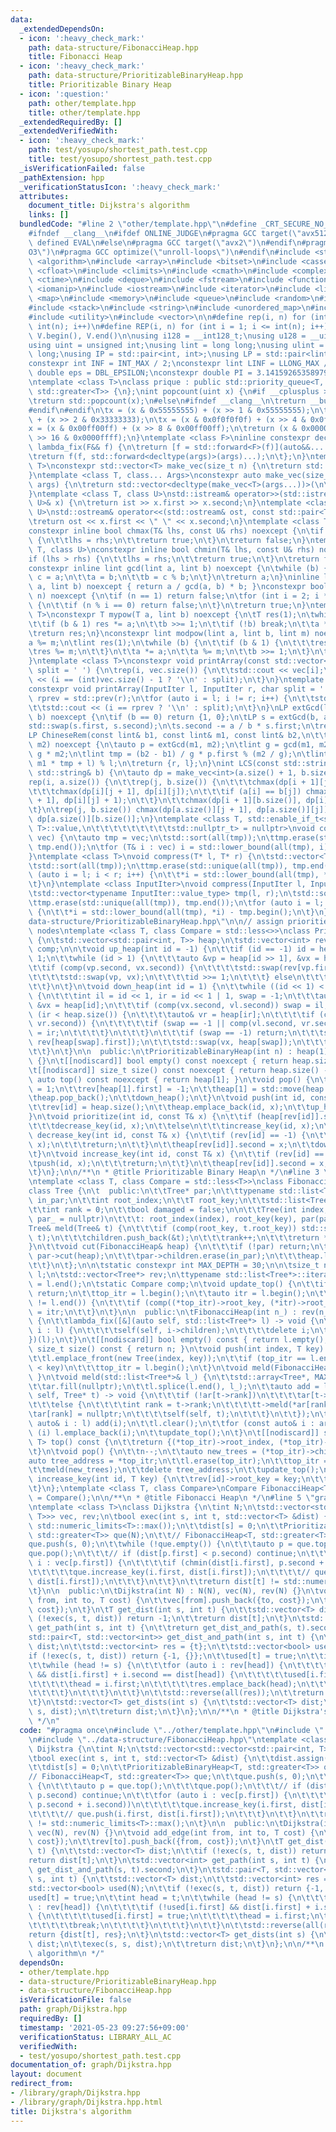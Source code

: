 ```yaml
---
data:
  _extendedDependsOn:
  - icon: ':heavy_check_mark:'
    path: data-structure/FibonacciHeap.hpp
    title: Fibonacci Heap
  - icon: ':heavy_check_mark:'
    path: data-structure/PrioritizableBinaryHeap.hpp
    title: Prioritizable Binary Heap
  - icon: ':question:'
    path: other/template.hpp
    title: other/template.hpp
  _extendedRequiredBy: []
  _extendedVerifiedWith:
  - icon: ':heavy_check_mark:'
    path: test/yosupo/shortest_path.test.cpp
    title: test/yosupo/shortest_path.test.cpp
  _isVerificationFailed: false
  _pathExtension: hpp
  _verificationStatusIcon: ':heavy_check_mark:'
  attributes:
    document_title: Dijkstra's algorithm
    links: []
  bundledCode: "#line 2 \"other/template.hpp\"\n#define _CRT_SECURE_NO_WARNINGS\n\
    #ifndef __clang__\n#ifdef ONLINE_JUDGE\n#pragma GCC target(\"avx512f\")\n#elif\
    \ defined EVAL\n#else\n#pragma GCC target(\"avx2\")\n#endif\n#pragma GCC optimize(\"\
    O3\")\n#pragma GCC optimize(\"unroll-loops\")\n#endif\n#include <string.h>\n#include\
    \ <algorithm>\n#include <array>\n#include <bitset>\n#include <cassert>\n#include\
    \ <cfloat>\n#include <climits>\n#include <cmath>\n#include <complex>\n#include\
    \ <ctime>\n#include <deque>\n#include <fstream>\n#include <functional>\n#include\
    \ <iomanip>\n#include <iostream>\n#include <iterator>\n#include <list>\n#include\
    \ <map>\n#include <memory>\n#include <queue>\n#include <random>\n#include <set>\n\
    #include <stack>\n#include <string>\n#include <unordered_map>\n#include <unordered_set>\n\
    #include <utility>\n#include <vector>\n\n#define rep(i, n) for (int i = 0; i <\
    \ int(n); i++)\n#define REP(i, n) for (int i = 1; i <= int(n); i++)\n#define all(V)\
    \ V.begin(), V.end()\n\nusing i128 = __int128_t;\nusing u128 = __uint128_t;\n\
    using uint = unsigned int;\nusing lint = long long;\nusing ulint = unsigned long\
    \ long;\nusing IP = std::pair<int, int>;\nusing LP = std::pair<lint, lint>;\n\n\
    constexpr int INF = INT_MAX / 2;\nconstexpr lint LINF = LLONG_MAX / 2;\nconstexpr\
    \ double eps = DBL_EPSILON;\nconstexpr double PI = 3.141592653589793238462643383279;\n\
    \ntemplate <class T>\nclass prique : public std::priority_queue<T, std::vector<T>,\
    \ std::greater<T>> {\n};\nint popcount(uint x) {\n#if __cplusplus >= 202002L\n\
    \treturn std::popcount(x);\n#else\n#ifndef __clang__\n\treturn __builtin_popcount(x);\n\
    #endif\n#endif\n\tx = (x & 0x55555555) + (x >> 1 & 0x55555555);\n\tx = (x & 0x33333333)\
    \ + (x >> 2 & 0x33333333);\n\tx = (x & 0x0f0f0f0f) + (x >> 4 & 0x0f0f0f0f);\n\t\
    x = (x & 0x00ff00ff) + (x >> 8 & 0x00ff00ff);\n\treturn (x & 0x0000ffff) + (x\
    \ >> 16 & 0x0000ffff);\n}\ntemplate <class F>\ninline constexpr decltype(auto)\
    \ lambda_fix(F&& f) {\n\treturn [f = std::forward<F>(f)](auto&&... args) {\n\t\
    \treturn f(f, std::forward<decltype(args)>(args)...);\n\t};\n}\ntemplate <class\
    \ T>\nconstexpr std::vector<T> make_vec(size_t n) {\n\treturn std::vector<T>(n);\n\
    }\ntemplate <class T, class... Args>\nconstexpr auto make_vec(size_t n, Args&&...\
    \ args) {\n\treturn std::vector<decltype(make_vec<T>(args...))>(\n\t\tn, make_vec<T>(std::forward<Args>(args)...));\n\
    }\ntemplate <class T, class U>\nstd::istream& operator>>(std::istream& ist, std::pair<T,\
    \ U>& x) {\n\treturn ist >> x.first >> x.second;\n}\ntemplate <class T, class\
    \ U>\nstd::ostream& operator<<(std::ostream& ost, const std::pair<T, U>& x) {\n\
    \treturn ost << x.first << \" \" << x.second;\n}\ntemplate <class T, class U>\n\
    constexpr inline bool chmax(T& lhs, const U& rhs) noexcept {\n\tif (lhs < rhs)\
    \ {\n\t\tlhs = rhs;\n\t\treturn true;\n\t}\n\treturn false;\n}\ntemplate <class\
    \ T, class U>\nconstexpr inline bool chmin(T& lhs, const U& rhs) noexcept {\n\t\
    if (lhs > rhs) {\n\t\tlhs = rhs;\n\t\treturn true;\n\t}\n\treturn false;\n}\n\
    constexpr inline lint gcd(lint a, lint b) noexcept {\n\twhile (b) {\n\t\tlint\
    \ c = a;\n\t\ta = b;\n\t\tb = c % b;\n\t}\n\treturn a;\n}\ninline lint lcm(lint\
    \ a, lint b) noexcept { return a / gcd(a, b) * b; }\nconstexpr bool isprime(lint\
    \ n) noexcept {\n\tif (n == 1) return false;\n\tfor (int i = 2; i * i <= n; i++)\
    \ {\n\t\tif (n % i == 0) return false;\n\t}\n\treturn true;\n}\ntemplate <class\
    \ T>\nconstexpr T mypow(T a, lint b) noexcept {\n\tT res(1);\n\twhile (true) {\n\
    \t\tif (b & 1) res *= a;\n\t\tb >>= 1;\n\t\tif (!b) break;\n\t\ta *= a;\n\t}\n\
    \treturn res;\n}\nconstexpr lint modpow(lint a, lint b, lint m) noexcept {\n\t\
    a %= m;\n\tlint res(1);\n\twhile (b) {\n\t\tif (b & 1) {\n\t\t\tres *= a;\n\t\t\
    \tres %= m;\n\t\t}\n\t\ta *= a;\n\t\ta %= m;\n\t\tb >>= 1;\n\t}\n\treturn res;\n\
    }\ntemplate <class T>\nconstexpr void printArray(const std::vector<T>& vec, char\
    \ split = ' ') {\n\trep(i, vec.size()) {\n\t\tstd::cout << vec[i];\n\t\tstd::cout\
    \ << (i == (int)vec.size() - 1 ? '\\n' : split);\n\t}\n}\ntemplate <class InputIter>\n\
    constexpr void printArray(InputIter l, InputIter r, char split = ' ') {\n\tauto\
    \ rprev = std::prev(r);\n\tfor (auto i = l; i != r; i++) {\n\t\tstd::cout << *i;\n\
    \t\tstd::cout << (i == rprev ? '\\n' : split);\n\t}\n}\nLP extGcd(lint a, lint\
    \ b) noexcept {\n\tif (b == 0) return {1, 0};\n\tLP s = extGcd(b, a % b);\n\t\
    std::swap(s.first, s.second);\n\ts.second -= a / b * s.first;\n\treturn s;\n}\n\
    LP ChineseRem(const lint& b1, const lint& m1, const lint& b2,\n\t\t\t  const lint&\
    \ m2) noexcept {\n\tauto p = extGcd(m1, m2);\n\tlint g = gcd(m1, m2), l = m1 /\
    \ g * m2;\n\tlint tmp = (b2 - b1) / g * p.first % (m2 / g);\n\tlint r = (b1 +\
    \ m1 * tmp + l) % l;\n\treturn {r, l};\n}\nint LCS(const std::string& a, const\
    \ std::string& b) {\n\tauto dp = make_vec<int>(a.size() + 1, b.size() + 1);\n\t\
    rep(i, a.size()) {\n\t\trep(j, b.size()) {\n\t\t\tchmax(dp[i + 1][j], dp[i][j]);\n\
    \t\t\tchmax(dp[i][j + 1], dp[i][j]);\n\t\t\tif (a[i] == b[j]) chmax(dp[i + 1][j\
    \ + 1], dp[i][j] + 1);\n\t\t}\n\t\tchmax(dp[i + 1][b.size()], dp[i][b.size()]);\n\
    \t}\n\trep(j, b.size()) chmax(dp[a.size()][j + 1], dp[a.size()][j]);\n\treturn\
    \ dp[a.size()][b.size()];\n}\ntemplate <class T, std::enable_if_t<std::is_convertible<int,\
    \ T>::value,\n\t\t\t\t\t\t\t\t\tstd::nullptr_t> = nullptr>\nvoid compress(std::vector<T>&\
    \ vec) {\n\tauto tmp = vec;\n\tstd::sort(all(tmp));\n\ttmp.erase(std::unique(all(tmp)),\
    \ tmp.end());\n\tfor (T& i : vec) i = std::lower_bound(all(tmp), i) - tmp.begin();\n\
    }\ntemplate <class T>\nvoid compress(T* l, T* r) {\n\tstd::vector<T> tmp(l, r);\n\
    \tstd::sort(all(tmp));\n\ttmp.erase(std::unique(all(tmp)), tmp.end());\n\tfor\
    \ (auto i = l; i < r; i++) {\n\t\t*i = std::lower_bound(all(tmp), *i) - tmp.begin();\n\
    \t}\n}\ntemplate <class InputIter>\nvoid compress(InputIter l, InputIter r) {\n\
    \tstd::vector<typename InputIter::value_type> tmp(l, r);\n\tstd::sort(all(tmp));\n\
    \ttmp.erase(std::unique(all(tmp)), tmp.end());\n\tfor (auto i = l; i < r; i++)\
    \ {\n\t\t*i = std::lower_bound(all(tmp), *i) - tmp.begin();\n\t}\n}\n#line 3 \"\
    data-structure/PrioritizableBinaryHeap.hpp\"\n\n// assign priorities to indexed\
    \ nodes\ntemplate <class T, class Compare = std::less<>>\nclass PrioritizableBinaryHeap\
    \ {\n\tstd::vector<std::pair<int, T>> heap;\n\tstd::vector<int> rev;\n\tCompare\
    \ comp;\n\n\tvoid up_heap(int id = -1) {\n\t\tif (id == -1) id = heap.size() -\
    \ 1;\n\t\twhile (id > 1) {\n\t\t\tauto &vp = heap[id >> 1], &vx = heap[id];\n\t\
    \t\tif (comp(vp.second, vx.second)) {\n\t\t\t\tstd::swap(rev[vp.first], rev[vx.first]);\n\
    \t\t\t\tstd::swap(vp, vx);\n\t\t\t\tid >>= 1;\n\t\t\t} else\n\t\t\t\treturn;\n\
    \t\t}\n\t}\n\tvoid down_heap(int id = 1) {\n\t\twhile ((id << 1) < heap.size())\
    \ {\n\t\t\tint il = id << 1, ir = id << 1 | 1, swap = -1;\n\t\t\tauto &vl = heap[il],\
    \ &vx = heap[id];\n\t\t\tif (comp(vx.second, vl.second)) swap = il;\n\t\t\tif\
    \ (ir < heap.size()) {\n\t\t\t\tauto& vr = heap[ir];\n\t\t\t\tif (comp(vx.second,\
    \ vr.second)) {\n\t\t\t\t\tif (swap == -1 || comp(vl.second, vr.second)) swap\
    \ = ir;\n\t\t\t\t}\n\t\t\t}\n\t\t\tif (swap == -1) return;\n\t\t\tstd::swap(rev[vx.first],\
    \ rev[heap[swap].first]);\n\t\t\tstd::swap(vx, heap[swap]);\n\t\t\tid = swap;\n\
    \t\t}\n\t}\n\n  public:\n\tPrioritizableBinaryHeap(int n) : heap(1), rev(n, -1)\
    \ {}\n\t[[nodiscard]] bool empty() const noexcept { return heap.size() == 1; }\n\
    \t[[nodiscard]] size_t size() const noexcept { return heap.size() - 1; }\n\t[[nodiscard]]\
    \ auto top() const noexcept { return heap[1]; }\n\tvoid pop() {\n\t\trev[heap.back().first]\
    \ = 1;\n\t\trev[heap[1].first] = -1;\n\t\theap[1] = std::move(heap.back());\n\t\
    \theap.pop_back();\n\t\tdown_heap();\n\t}\n\tvoid push(int id, const T& x) {\n\
    \t\trev[id] = heap.size();\n\t\theap.emplace_back(id, x);\n\t\tup_heap();\n\t\
    }\n\tvoid prioritize(int id, const T& x) {\n\t\tif (heap[rev[id]].second > x)\n\
    \t\t\tdecrease_key(id, x);\n\t\telse\n\t\t\tincrease_key(id, x);\n\t}\n\tvoid\
    \ decrease_key(int id, const T& x) {\n\t\tif (rev[id] == -1) {\n\t\t\tpush(id,\
    \ x);\n\t\t\treturn;\n\t\t}\n\t\theap[rev[id]].second = x;\n\t\tdown_heap(rev[id]);\n\
    \t}\n\tvoid increase_key(int id, const T& x) {\n\t\tif (rev[id] == -1) {\n\t\t\
    \tpush(id, x);\n\t\t\treturn;\n\t\t}\n\t\theap[rev[id]].second = x;\n\t\tup_heap(rev[id]);\n\
    \t}\n};\n\n/**\n * @title Prioritizable Binary Heap\n */\n#line 3 \"data-structure/FibonacciHeap.hpp\"\
    \ntemplate <class T, class Compare = std::less<T>>\nclass FibonacciHeap {\n\t\
    class Tree {\n\t  public:\n\t\tTree* par;\n\t\ttypename std::list<Tree*>::iterator\
    \ in_par;\n\t\tint root_index;\n\t\tT root_key;\n\t\tstd::list<Tree*> children;\n\
    \t\tint rank = 0;\n\t\tbool damaged = false;\n\n\t\tTree(int index, T key, Tree*\
    \ par_ = nullptr)\n\t\t\t: root_index(index), root_key(key), par(par_) {}\n\t\t\
    Tree& meld(Tree& t) {\n\t\t\tif (comp(root_key, t.root_key)) std::swap(*this,\
    \ t);\n\t\t\tchildren.push_back(&t);\n\t\t\trank++;\n\t\t\treturn *this;\n\t\t\
    }\n\t\tvoid cut(FibonacciHeap& heap) {\n\t\t\tif (!par) return;\n\t\t\tif (par->damaged)\
    \ par->cut(heap);\n\t\t\tpar->children.erase(in_par);\n\t\t\theap.l.emplace_front(this);\n\
    \t\t}\n\t};\n\n\tstatic constexpr int MAX_DEPTH = 30;\n\n\tsize_t n = 0;\n\tstd::list<Tree*>\
    \ l;\n\tstd::vector<Tree*> rev;\n\ttypename std::list<Tree*>::iterator top_itr\
    \ = l.end();\n\tstatic Compare comp;\n\tvoid update_top() {\n\t\tif (empty())\
    \ return;\n\t\ttop_itr = l.begin();\n\t\tauto itr = l.begin();\n\t\twhile (++itr\
    \ != l.end()) {\n\t\t\tif (comp((*top_itr)->root_key, (*itr)->root_key)) top_itr\
    \ = itr;\n\t\t}\n\t}\n\n  public:\n\tFibonacciHeap(int n_) : rev(n_) {}\n\t~FibonacciHeap()\
    \ {\n\t\tlambda_fix([&](auto self, std::list<Tree*> l) -> void {\n\t\t\tfor (auto&\
    \ i : l) {\n\t\t\t\tself(self, i->children);\n\t\t\t\tdelete i;\n\t\t\t}\n\t\t\
    })(l);\n\t}\n\t[[nodiscard]] bool empty() const { return l.empty(); }\n\t[[nodiscard]]\
    \ size_t size() const { return n; }\n\tvoid push(int index, T key) {\n\t\tn++;\n\
    \t\tl.emplace_front(new Tree(index, key));\n\t\tif (top_itr == l.end() || (*top_itr)->root_key\
    \ < key)\n\t\t\ttop_itr = l.begin();\n\t}\n\tvoid meld(FibonacciHeap& t) { meld(t.l);\
    \ }\n\tvoid meld(std::list<Tree*>& l_) {\n\t\tstd::array<Tree*, MAX_DEPTH> ar;\n\
    \t\tar.fill(nullptr);\n\t\tl.splice(l.end(), l_);\n\t\tauto add = lambda_fix([&](auto\
    \ self, Tree* t) -> void {\n\t\t\tif (!ar[t->rank])\n\t\t\t\tar[t->rank] = t;\n\
    \t\t\telse {\n\t\t\t\tint rank = t->rank;\n\t\t\t\tt->meld(*ar[rank]);\n\t\t\t\
    \tar[rank] = nullptr;\n\t\t\t\tself(self, t);\n\t\t\t}\n\t\t});\n\t\tfor (const\
    \ auto& i : l) add(i);\n\t\tl.clear();\n\t\tfor (const auto& i : ar)\n\t\t\tif\
    \ (i) l.emplace_back(i);\n\t\tupdate_top();\n\t}\n\t[[nodiscard]] std::pair<int,\
    \ T> top() const {\n\t\treturn {(*top_itr)->root_index, (*top_itr)->root_key};\n\
    \t}\n\tvoid pop() {\n\t\tn--;\n\t\tauto new_trees = (*top_itr)->children;\n\t\t\
    auto tree_address = *top_itr;\n\t\tl.erase(top_itr);\n\t\ttop_itr = l.end();\n\
    \t\tmeld(new_trees);\n\t\tdelete tree_address;\n\t\tupdate_top();\n\t}\n\tvoid\
    \ increase_key(int id, T key) {\n\t\trev[id]->root_key = key;\n\t\trev[id]->cut(*this);\n\
    \t}\n};\ntemplate <class T, class Compare>\nCompare FibonacciHeap<T, Compare>::comp\
    \ = Compare();\n\n/**\n * @title Fibonacci Heap\n */\n#line 5 \"graph/Dijkstra.hpp\"\
    \ntemplate <class T>\nclass Dijkstra {\n\tint N;\n\tstd::vector<std::vector<std::pair<int,\
    \ T>>> vec, rev;\n\tbool exec(int s, int t, std::vector<T> &dist) {\n\t\tdist.assign(N,\
    \ std::numeric_limits<T>::max());\n\t\tdist[s] = 0;\n\t\tPrioritizableBinaryHeap<T,\
    \ std::greater<T>> que(N);\n\t\t// FibonacciHeap<T, std::greater<T>> que;\n\t\t\
    que.push(s, 0);\n\t\twhile (!que.empty()) {\n\t\t\tauto p = que.top();\n\t\t\t\
    que.pop();\n\t\t\t// if (dist[p.first] < p.second) continue;\n\t\t\tfor (auto\
    \ i : vec[p.first]) {\n\t\t\t\tif (chmin(dist[i.first], p.second + i.second))\n\
    \t\t\t\t\tque.increase_key(i.first, dist[i.first]);\n\t\t\t\t// que.push(i.first,\
    \ dist[i.first]);\n\t\t\t}\n\t\t}\n\t\treturn dist[t] != std::numeric_limits<T>::max();\n\
    \t}\n\n  public:\n\tDijkstra(int N) : N(N), vec(N), rev(N) {}\n\tvoid add_edge(int\
    \ from, int to, T cost) {\n\t\tvec[from].push_back({to, cost});\n\t\trev[to].push_back({from,\
    \ cost});\n\t}\n\tT get_dist(int s, int t) {\n\t\tstd::vector<T> dist;\n\t\tif\
    \ (!exec(s, t, dist)) return -1;\n\t\treturn dist[t];\n\t}\n\tstd::vector<int>\
    \ get_path(int s, int t) {\n\t\treturn get_dist_and_path(s, t).second;\n\t}\n\t\
    std::pair<T, std::vector<int>> get_dist_and_path(int s, int t) {\n\t\tstd::vector<T>\
    \ dist;\n\t\tstd::vector<int> res = {t};\n\t\tstd::vector<bool> used(N);\n\t\t\
    if (!exec(s, t, dist)) return {-1, {}};\n\t\tused[t] = true;\n\t\tint head = t;\n\
    \t\twhile (head != s) {\n\t\t\tfor (auto i : rev[head]) {\n\t\t\t\tif (!used[i.first]\
    \ && dist[i.first] + i.second == dist[head]) {\n\t\t\t\t\tused[i.first] = true;\n\
    \t\t\t\t\thead = i.first;\n\t\t\t\t\tres.emplace_back(head);\n\t\t\t\t\tbreak;\n\
    \t\t\t\t}\n\t\t\t}\n\t\t}\n\t\tstd::reverse(all(res));\n\t\treturn {dist[t], res};\n\
    \t}\n\tstd::vector<T> get_dists(int s) {\n\t\tstd::vector<T> dist;\n\t\texec(s,\
    \ s, dist);\n\t\treturn dist;\n\t}\n};\n\n/**\n * @title Dijkstra's algorithm\n\
    \ */\n"
  code: "#pragma once\n#include \"../other/template.hpp\"\n#include \"../data-structure/PrioritizableBinaryHeap.hpp\"\
    \n#include \"../data-structure/FibonacciHeap.hpp\"\ntemplate <class T>\nclass\
    \ Dijkstra {\n\tint N;\n\tstd::vector<std::vector<std::pair<int, T>>> vec, rev;\n\
    \tbool exec(int s, int t, std::vector<T> &dist) {\n\t\tdist.assign(N, std::numeric_limits<T>::max());\n\
    \t\tdist[s] = 0;\n\t\tPrioritizableBinaryHeap<T, std::greater<T>> que(N);\n\t\t\
    // FibonacciHeap<T, std::greater<T>> que;\n\t\tque.push(s, 0);\n\t\twhile (!que.empty())\
    \ {\n\t\t\tauto p = que.top();\n\t\t\tque.pop();\n\t\t\t// if (dist[p.first] <\
    \ p.second) continue;\n\t\t\tfor (auto i : vec[p.first]) {\n\t\t\t\tif (chmin(dist[i.first],\
    \ p.second + i.second))\n\t\t\t\t\tque.increase_key(i.first, dist[i.first]);\n\
    \t\t\t\t// que.push(i.first, dist[i.first]);\n\t\t\t}\n\t\t}\n\t\treturn dist[t]\
    \ != std::numeric_limits<T>::max();\n\t}\n\n  public:\n\tDijkstra(int N) : N(N),\
    \ vec(N), rev(N) {}\n\tvoid add_edge(int from, int to, T cost) {\n\t\tvec[from].push_back({to,\
    \ cost});\n\t\trev[to].push_back({from, cost});\n\t}\n\tT get_dist(int s, int\
    \ t) {\n\t\tstd::vector<T> dist;\n\t\tif (!exec(s, t, dist)) return -1;\n\t\t\
    return dist[t];\n\t}\n\tstd::vector<int> get_path(int s, int t) {\n\t\treturn\
    \ get_dist_and_path(s, t).second;\n\t}\n\tstd::pair<T, std::vector<int>> get_dist_and_path(int\
    \ s, int t) {\n\t\tstd::vector<T> dist;\n\t\tstd::vector<int> res = {t};\n\t\t\
    std::vector<bool> used(N);\n\t\tif (!exec(s, t, dist)) return {-1, {}};\n\t\t\
    used[t] = true;\n\t\tint head = t;\n\t\twhile (head != s) {\n\t\t\tfor (auto i\
    \ : rev[head]) {\n\t\t\t\tif (!used[i.first] && dist[i.first] + i.second == dist[head])\
    \ {\n\t\t\t\t\tused[i.first] = true;\n\t\t\t\t\thead = i.first;\n\t\t\t\t\tres.emplace_back(head);\n\
    \t\t\t\t\tbreak;\n\t\t\t\t}\n\t\t\t}\n\t\t}\n\t\tstd::reverse(all(res));\n\t\t\
    return {dist[t], res};\n\t}\n\tstd::vector<T> get_dists(int s) {\n\t\tstd::vector<T>\
    \ dist;\n\t\texec(s, s, dist);\n\t\treturn dist;\n\t}\n};\n\n/**\n * @title Dijkstra's\
    \ algorithm\n */"
  dependsOn:
  - other/template.hpp
  - data-structure/PrioritizableBinaryHeap.hpp
  - data-structure/FibonacciHeap.hpp
  isVerificationFile: false
  path: graph/Dijkstra.hpp
  requiredBy: []
  timestamp: '2021-05-23 09:27:56+09:00'
  verificationStatus: LIBRARY_ALL_AC
  verifiedWith:
  - test/yosupo/shortest_path.test.cpp
documentation_of: graph/Dijkstra.hpp
layout: document
redirect_from:
- /library/graph/Dijkstra.hpp
- /library/graph/Dijkstra.hpp.html
title: Dijkstra's algorithm
---
```

